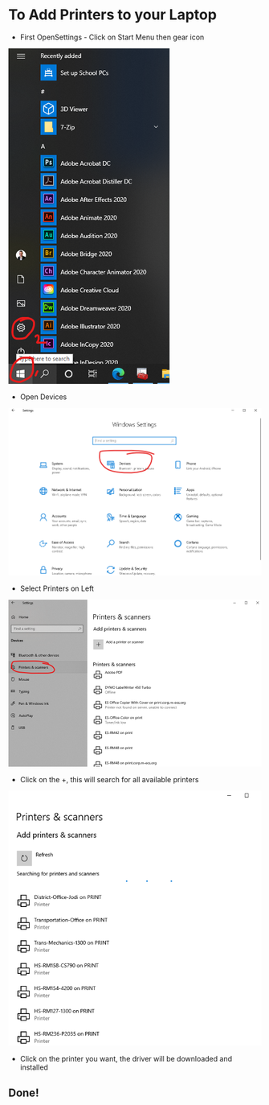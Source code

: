 <!-- ![Alt text](Start,Settings.png?raw=true "Open Settings") -->
# To Add Printers to your Laptop

- First OpenSettings - Click on Start Menu then gear icon

![Settings](Start,Settings.png?raw=true "Open Settings")

- Open Devices

![Devices](../ScreenShots/Devices.png?raw=true" "Open Devices")

- Select Printers on Left

![Printers](../ScreenShots/Printers.png?raw=true" "Open Printers")

- Click on the +, this will search for all available printers

![Printers](../ScreenShots/PrinterList.png?raw=true" "Open Printers")

- Click on the printer you want, the driver will be downloaded and installed

## Done!